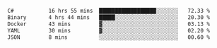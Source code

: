 <!--START_SECTION:waka-->

```txt
C#           16 hrs 55 mins  ██████████████████░░░░░░░   72.33 %
Binary       4 hrs 44 mins   █████░░░░░░░░░░░░░░░░░░░░   20.30 %
Docker       43 mins         ▓░░░░░░░░░░░░░░░░░░░░░░░░   03.13 %
YAML         30 mins         ▓░░░░░░░░░░░░░░░░░░░░░░░░   02.20 %
JSON         8 mins          ░░░░░░░░░░░░░░░░░░░░░░░░░   00.60 %
```

<!--END_SECTION:waka-->
